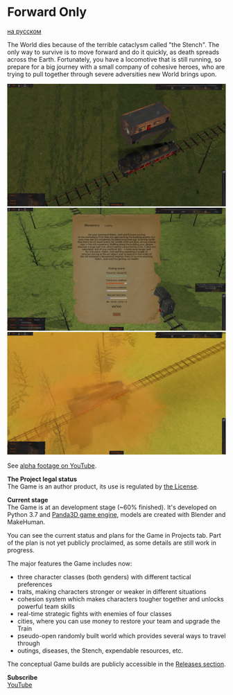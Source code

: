 # Forward Only
[на русском](https://github.com/IlyaFaer/ForwardOnly/blob/master/README%20(RUS).md)

The World dies because of the terrible cataclysm called "the Stench". The only way to survive is to move forward and do it quickly, as death spreads across the Earth. Fortunately, you have a locomotive that is still running, so prepare for a big journey with a small company of cohesive heroes, who are trying to pull together through severe adversities new World brings upon.

![image](https://github.com/IlyaFaer/ForwardOnlyGame/blob/master/preview/screenshot1.png?raw=true)
![image](https://github.com/IlyaFaer/ForwardOnlyGame/blob/master/preview/screenshot2.png?raw=true)
![image](https://github.com/IlyaFaer/ForwardOnlyGame/blob/master/preview/screenshot3.png?raw=true)

See [alpha footage on YouTube](https://www.youtube.com/watch?v=RKOVbCejowc).

**The Project legal status**  
The Game is an author product, its use is regulated by [the License](https://github.com/IlyaFaer/ForwardOnlyGame/blob/master/LICENSE.md).

**Current stage**  
The Game is at an development stage (~60% finished). It's developed on Python 3.7 and [Panda3D game engine](https://www.panda3d.org/), models are created with Blender and MakeHuman.

You can see the current status and plans for the Game in Projects tab. Part of the plan is not yet publicly proclaimed, as some details are still work in progress.

The major features the Game includes now:
- three character classes (both genders) with different tactical preferences
- traits, making characters stronger or weaker in different situations
- cohesion system which makes characters tougher together and unlocks powerful team skills
- real-time strategic fights with enemies of four classes
- cities, where you can use money to restore your team and upgrade the Train
- pseudo-open randomly built world which provides several ways to travel through
- outings, diseases, the Stench, expendable resources, etc.

The conceptual Game builds are publicly accessible in the [Releases section](https://github.com/IlyaFaer/ForwardOnlyGame/releases).

**Subscribe**  
[YouTube](https://www.youtube.com/channel/UCKmtk9K6VkcQdOMiE7H-W9w)
